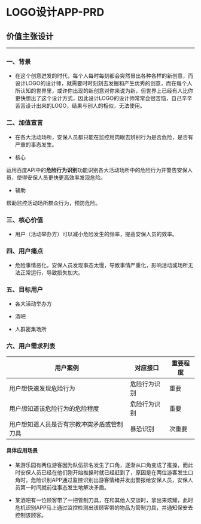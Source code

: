 # LOGO设计APP-PRD

## 价值主张设计
-----
### 一、背景
- 在这个创意迸发的时代，每个人每时每刻都会突然冒出各种各样的新创意，而设计LOGO的设计师，就需要时时刻刻去发掘和产生优秀的创意，而在每个人所认知的世界里，或许你出现的新创意对你来说为新，但世界上已经有人比你更快想出了这个设计方式，因此设计LOGO的设计师常常会很苦恼，自己辛辛苦苦设计出来的LOGO，结果与别人的相似，无法使用。

### 二、加值宣言
- 在各大活动场所，安保人员都只能在监控用肉眼去辨别行为是否危险，是否有严重的事态发生。

- 核心

运用百度API中的**危险行为识别**功能识别各大活动场所中的危险行为并警告安保人员，使得安保人员更快更高效率发现危险。

- 辅助

帮助监控活动场所群众行为，预防危险。

### 三、核心价值

- 用户（活动举办方）可以减小危险发生的频率，提高安保人员的效率。

### 四、用户痛点

- 危险事情恶化，安保人员发现事态太慢，导致事情严重化，影响活动或场所无法正常运行，导致损失加大。

### 五、目标用户

- 各大活动举办方

- 酒吧

- 人群密集场所

### 六、用户需求列表

|用户案例|对应接口|重要程度|
|-|------|-|
|用户想快速发现危险行为|危险行为识别|重要
|用户想知道该危险行为的危险程度|危险行为识别|重要
|用户想知道人员是否有宗教冲突矛盾或管制刀具|暴恐识别|次重要

#### 具体应用场景

- 某游乐园有两位游客因为队伍排名发生了口角，逐渐从口角变成了推搡，而此时安保人员已经在他们刚开始推搡时就已经赶到了，原因是在两位游客发生口角时，危险识别APP通过监控识别出游客情绪并发出警报给安保人员，安保人员第一时间就前往事态发生地解决矛盾。

- 某酒吧有一位顾客带了一把管制刀具，在和其他人交谈时，拿出来炫耀，此时危机识别APP马上通过监控检测出该顾客带的物品为管制刀具，并通知保安去控制该顾客。
